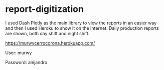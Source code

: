 # report-digitization

I used Dash Plotly as the main library to view the reports in an easier way and then I used Heroku to show it on the Internet.
Daily production reports are shown, both day shift and night shift.

https://murwycerrocorona.herokuapp.com/

User: murwy

Password: alejandro







